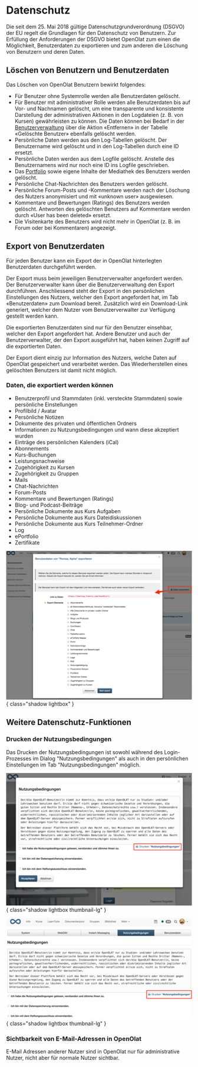 # Datenschutz

Die seit dem 25. Mai 2018 gültige Datenschutzgrundverordnung (DSGVO) der EU
regelt die Grundlagen für den Datenschutz von Benutzern. Zur Erfüllung der
Anforderungen der DSGVO bietet OpenOlat zum einen die Möglichkeit,
Benutzerdaten zu exportieren und zum anderen die Löschung von Benutzern und
deren Daten.

## Löschen von Benutzern und Benutzerdaten

Das Löschen von OpenOlat Benutzern bewirkt folgendes:

* Für Benutzer ohne Systemrolle werden alle Benutzerdaten gelöscht.
* Für Benutzer mit administrativer Rolle werden alle Benutzerdaten bis auf Vor- und Nachnamen gelöscht, um eine transparente und konsistente Darstellung der administrativen Aktionen in den Logdateien (z. B. von Kursen) gewährleisten zu können. Die Daten können bei Bedarf in der [Benutzerverwaltung](../usermanagement/index.de.md) über die Aktion «Entfernen» in der Tabelle «Gelöschte Benutzer» ebenfalls gelöscht werden.
* Persönliche Daten werden aus den Log-Tabellen gelöscht. Der Benutzername wird gelöscht und in den Log-Tabellen durch eine ID ersetzt.
* Persönliche Daten werden aus dem Logfile gelöscht. Anstelle des Benutzernamens wird nur noch eine ID ins Logfile geschrieben.
* Das [Portfolio](https://docs.openolat.org/de/manual_user/area_modules/Portfolio_General_Information/) sowie eigene Inhalte der Mediathek des Benutzers werden gelöscht.
* Persönliche Chat-Nachrichten des Benutzers werden gelöscht.
* Persönliche Forum-Posts und -Kommentare werden nach der Löschung des Nutzers anonymisiert und mit «unknown user» ausgewiesen.
* Kommentare und Bewertungen (Ratings) des Benutzers werden gelöscht. Antworten des gelöschten Benutzers auf Kommentare werden durch «User has been deleted» ersetzt.
* Die Visitenkarte des Benutzers wird nicht mehr in OpenOlat (z. B. im Forum oder bei Kommentaren) angezeigt.

## Export von Benutzerdaten

Für jeden Benutzer kann ein Export der in OpenOlat hinterlegten Benutzerdaten
durchgeführt werden.

Der Export muss beim jeweiligen Benutzerverwalter angefordert werden. Der
Benutzerverwalter kann über die Benutzerverwaltung den Export durchführen.
Anschliessend steht der Export in den persönlichen Einstellungen des Nutzers,
welcher den Export angefordert hat, im Tab «Benutzerdaten» zum Download
bereit. Zusätzlich wird ein Download-Link generiert, welcher dem Nutzer vom
Benutzerverwalter zur Verfügung gestellt werden kann.

Die exportierten Benutzerdaten sind nur für den Benutzer einsehbar, welcher
den Export angefordert hat. Andere Benutzer und auch der Benutzerverwalter,
der den Export ausgeführt hat, haben keinen Zugriff auf die exportierten
Daten.

Der Export dient einzig zur Information des Nutzers, welche Daten auf OpenOlat
gespeichert und verarbeitet werden. Das Wiederherstellen eines gelöschten
Benutzers ist damit nicht möglich.

### Daten, die exportiert werden können

* Benutzerprofil und Stammdaten (inkl. versteckte Stammdaten) sowie persönliche Einstellungen
* Profilbild / Avatar
* Persönliche Notizen
* Dokumente des privaten und öffentlichen Ordners
* Informationen zu Nutzungsbedingungen und wann diese akzeptiert wurden
* Einträge des persönlichen Kalenders (iCal)
* Abonnements
* Kurs-Buchungen
* Leistungsnachweise
* Zugehörigkeit zu Kursen
* Zugehörigkeit zu Gruppen
* Mails
* Chat-Nachrichten
* Forum-Posts
* Kommentare und Bewertungen (Ratings)
* Blog- und Podcast-Beiträge
* Persönliche Dokumente aus Kurs Aufgaben
* Persönliche Dokumente aus Kurs Dateidiskussionen
* Persönliche Dokumente aus Kurs Teilnehmer-Ordner
* Log
* ePortfolio
* Zertifikate

![Userdaten exportieren](assets/Export1_DE.png){ class="shadow lightbox" }

## Weitere Datenschutz-Funktionen

### Drucken der Nutzungsbedingungen

Das Drucken der Nutzungsbedingungen ist sowohl während des Login-Prozesses im
Dialog "Nutzungsbedingungen" als auch in den persönlichen Einstellungen im Tab
"Nutzungsbedingungen" möglich.

![Nutzungsbedingungen drucken nach Login](assets/Nutzungsbedingungen_drucken2_DE-2.png){ class="shadow lightbox thumbnail-lg" }

![Nutzungsbedingungen drucken in Benutzereinstelungen](assets/Nutzungsbedingungen_drucken1_DE-2.png){ class="shadow lightbox thumbnail-lg" }

### Sichtbarkeit von E-Mail-Adressen in OpenOlat

E-Mail Adressen anderer Nutzer sind in OpenOlat nur für administrative Nutzer,
nicht aber für normale Nutzer sichtbar.
